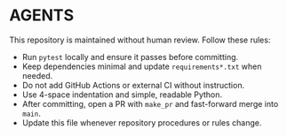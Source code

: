 # AGENTS

This repository is maintained without human review. Follow these rules:

- Run `pytest` locally and ensure it passes before committing.
- Keep dependencies minimal and update `requirements*.txt` when needed.
- Do not add GitHub Actions or external CI without instruction.
- Use 4-space indentation and simple, readable Python.
- After committing, open a PR with `make_pr` and fast-forward merge into `main`.
- Update this file whenever repository procedures or rules change.


